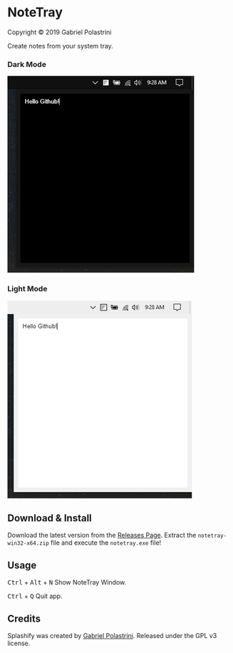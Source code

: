 # NoteTray

Copyright © 2019 Gabriel Polastrini

Create notes from your system tray.

### Dark Mode
![Dark Mode](./dark.png)

### Light Mode
![Light Mode](./light.png)

## Download & Install

Download the latest version from the [Releases Page](https://github.com/r00tgp/NoteTray/releases).
Extract the ```notetray-win32-x64.zip``` file and execute the ```notetray.exe``` file!

## Usage

<kbd>Ctrl</kbd> + <kbd>Alt</kbd> + <kbd>N</kbd> Show NoteTray Window.

<kbd>Ctrl</kbd> + <kbd>Q</kbd> Quit app.

## Credits

Splashify was created by [Gabriel Polastrini](https://gabrielpolastrini.com). Released under the GPL v3 license.
